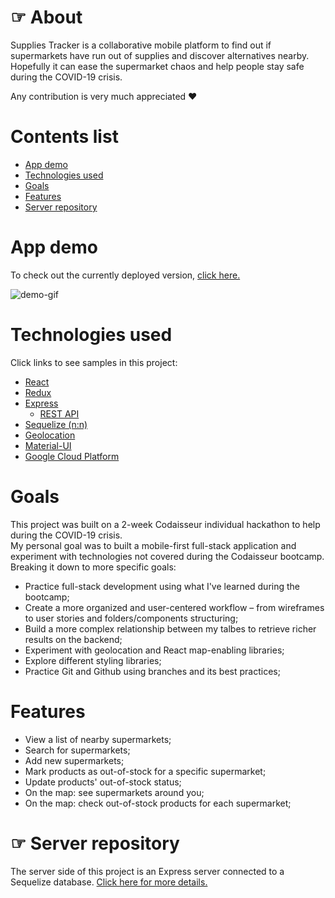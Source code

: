 # ☞ About

Supplies Tracker is a collaborative mobile platform to find out if supermarkets have run out of supplies and discover alternatives nearby.  
Hopefully it can ease the supermarket chaos and help people stay safe during the COVID-19 crisis.

Any contribution is very much appreciated ♥︎

# Contents list

- [App demo](#App-demo)
- [Technologies used](#technologies-used)
- [Goals](#goals)
- [Features](#features)
- [Server repository](#☞-server-repository)

# App demo

To check out the currently deployed version, [click here.](https://wherecanibuy.netlify.com/)

![demo-gif](https://github.com/nikolasalim/supplies-tracker-client/blob/master/public/media/demo.gif)

# Technologies used

Click links to see samples in this project:

- [React](https://github.com/nikolasalim/supplies-tracker-client/blob/master/src/App.js)
- [Redux](https://github.com/nikolasalim/supplies-tracker-client/tree/master/src/actions)
- [Express](https://github.com/nikolasalim/supplies-tracker-server/blob/master/index.js)
  - [REST API](https://github.com/nikolasalim/supplies-tracker-server/blob/master/market/router.js)
- [Sequelize (n:n)](https://github.com/nikolasalim/supplies-tracker-server/blob/master/market/model.js)
- [Geolocation](https://github.com/nikolasalim/supplies-tracker-client/blob/master/src/extra/getCurrentPosition.js)
- [Material-UI](https://github.com/nikolasalim/supplies-tracker-client/blob/master/src/components/MarketsList.js)
- [Google Cloud Platform](https://github.com/nikolasalim/supplies-tracker-client/blob/master/src/components/Map.js)

# Goals

This project was built on a 2-week Codaisseur individual hackathon to help during the COVID-19 crisis.  
My personal goal was to built a mobile-first full-stack application and experiment with technologies not covered during the Codaisseur bootcamp.  
Breaking it down to more specific goals:

- Practice full-stack development using what I've learned during the bootcamp;
- Create a more organized and user-centered workflow – from wireframes to user stories and folders/components structuring;
- Build a more complex relationship between my talbes to retrieve richer results on the backend;
- Experiment with geolocation and React map-enabling libraries;
- Explore different styling libraries;
- Practice Git and Github using branches and its best practices;

# Features

- View a list of nearby supermarkets;
- Search for supermarkets;
- Add new supermarkets;
- Mark products as out-of-stock for a specific supermarket;
- Update products' out-of-stock status;
- On the map: see supermarkets around you;
- On the map: check out-of-stock products for each supermarket;

# ☞ Server repository

The server side of this project is an Express server connected to a Sequelize database. [Click here for more details.](https://github.com/nikolasalim/supplies-tracker-server)
